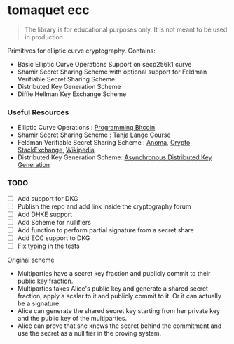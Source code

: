 # tomaquet ecc

> The library is for educational purposes only. It is not meant to be used in production.

Primitives for elliptic curve cryptography. Contains:

- Basic Elliptic Curve Operations Support on secp256k1 curve
- Shamir Secret Sharing Scheme with optional support for Feldman Verifiable Secret Sharing Scheme
- Distributed Key Generation Scheme
- Diffie Hellman Key Exchange Scheme

### Useful Resources 

- Elliptic Curve Operations : [Programming Bitcoin](https://digilib.stekom.ac.id/assets/dokumen/ebook/feb_d82be9cf1cb52e2b294a82275318a5c8235444eb_1654093256.pdf)
- Shamir Secret Sharing Scheme : [Tanja Lange Course](https://www.youtube.com/watch?v=dPIp04ZB_xI&t=21s)
- Feldman Verifiable Secret Sharing Scheme : [Anoma](https://blog.anoma.net/demystifying-aggregatable-distributed-key-generation/), [Crypto StackExchange](https://crypto.stackexchange.com/questions/6637/understanding-feldmans-vss-with-a-simple-example), [Wikipedia](https://en.wikipedia.org/wiki/Verifiable_secret_sharing#Feldman.E2.80.99s_scheme)
- Distributed Key Generation Scheme: [Asynchronous Distributed Key Generation](https://youtu.be/3pJx-FCtQhc)

### TODO

- [ ] Add support for DKG
- [ ] Publish the repo and add link inside the cryptography forum
- [ ] Add DHKE support
- [ ] Add Scheme for nullifiers
- [ ] Add function to perform partial signature from a secret share
- [ ] Add ECC support to DKG
- [ ] Fix typing in the tests

Original scheme

- Multiparties have a secret key fraction and publicly commit to their public key fraction.
- Multiparties takes Alice's public key and generate a shared secret fraction, apply a scalar to it and publicly commit to it. Or it can actually be a signature.
- Alice can generate the shared secret key starting from her private key and the public key of the multiparties. 
- Alice can prove that she knows the secret behind the commitment and use the secret as a nullifier in the proving system.

